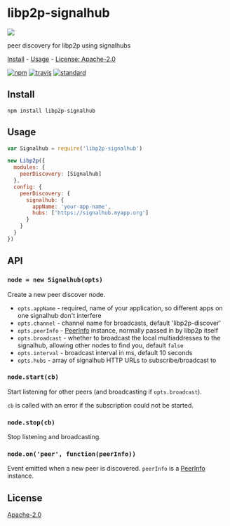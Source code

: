 # libp2p-signalhub

[![](https://raw.githubusercontent.com/libp2p/interface-peer-discovery/master/img/badge.png)](https://github.com/libp2p/interface-peer-discovery)

peer discovery for libp2p using signalhubs

[Install](#install) - [Usage](#usage) - [License: Apache-2.0](#license)

[![npm][npm-image]][npm-url]
[![travis][travis-image]][travis-url]
[![standard][standard-image]][standard-url]

[npm-image]: https://img.shields.io/npm/v/libp2p-signalhub.svg?style=flat-square
[npm-url]: https://www.npmjs.com/package/libp2p-signalhub
[travis-image]: https://img.shields.io/travis/goto-bus-stop/libp2p-signalhub.svg?style=flat-square
[travis-url]: https://travis-ci.org/goto-bus-stop/libp2p-signalhub
[standard-image]: https://img.shields.io/badge/code%20style-standard-brightgreen.svg?style=flat-square
[standard-url]: http://npm.im/standard

## Install

```
npm install libp2p-signalhub
```

## Usage

```js
var Signalhub = require('libp2p-signalhub')

new Libp2p({
  modules: {
    peerDiscovery: [Signalhub]
  },
  config: {
    peerDiscovery: {
      signalhub: {
        appName: 'your-app-name',
        hubs: ['https://signalhub.myapp.org']
      }
    }
  }
})
```

## API

### `node = new Signalhub(opts)`

Create a new peer discover node.

- `opts.appName` - required, name of your application, so different apps on one signalhub don't interfere
- `opts.channel` - channel name for broadcasts, default 'libp2p-discover'
- `opts.peerInfo` - [PeerInfo](https://npmjs.com/package/peer-info) instance, normally passed in by libp2p itself
- `opts.broadcast` - whether to broadcast the local multiaddresses to the signalhub, allowing other nodes to find you, default `false`
- `opts.interval` - broadcast interval in ms, default 10 seconds
- `opts.hubs` - array of signalhub HTTP URLs to subscribe/broadcast to

### `node.start(cb)`

Start listening for other peers (and broadcasting if `opts.broadcast`).

`cb` is called with an error if the subscription could not be started.

### `node.stop(cb)`

Stop listening and broadcasting.

### `node.on('peer', function(peerInfo))`

Event emitted when a new peer is discovered. `peerInfo` is a [PeerInfo](https://npmjs.com/package/peer-info) instance.

## License

[Apache-2.0](LICENSE.md)
